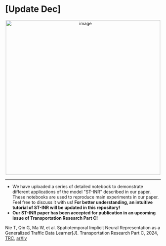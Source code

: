 # [Update Dec]

<div style="text-align: center;">
  <img src="https://github.com/user-attachments/assets/42883498-f87c-4130-ab54-9c49341c7886" alt="image" width="500"/>
</div>


________________________________
- We have uploaded a series of detailed notebook to demonstrate different applications of the model "ST-INR" described in our paper. These notebooks are used to reproduce main experiments in our paper. Feel free to discuss it with us! **For better understanding, an intuitive tutorial of ST-INR will be updated in this repository!**
- **Our ST-INR paper has been accepted for publication in an upcoming issue of Transportation Research Part C!**

Nie T, Qin G, Ma W, et al. Spatiotemporal Implicit Neural Representation as a Generalized Traffic Data Learner[J]. Transportation Research Part C, 2024, [TRC](https://www.sciencedirect.com/science/article/pii/S0968090X2400411X?via%3Dihub),
[arXiv](https://doi.org/10.48550/arXiv.2405.03185)
